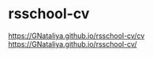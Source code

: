 # rsschool-cv

https://GNataliya.github.io/rsschool-cv/cv   <br>
https://GNataliya.github.io/rsschool-cv/
